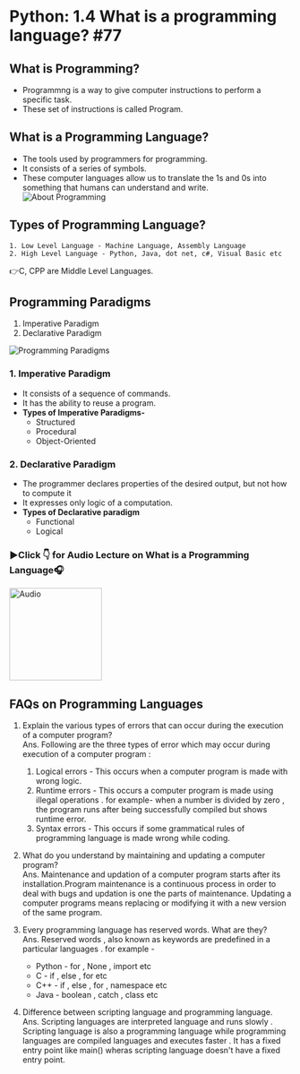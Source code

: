 # Python: 1.4 What is a programming language? #77

## **What is Programming?**
- Programmng is a way to give computer instructions to perform a specific task.
- These set of instructions is called Program.
## **What is a Programming Language?**
- The tools used by programmers for programming.
- It consists of a series of symbols.
- These computer languages allow us to translate the 1s and 0s into something that humans can understand and write. 
![About Programming](https://upload.wikimedia.org/wikipedia/commons/2/2d/Programming_language.png)
## **Types of Programming Language?**
    1. Low Level Language - Machine Language, Assembly Language
    2. High Level Language - Python, Java, dot net, c#, Visual Basic etc
:point_right:C, CPP are Middle Level Languages.
## **Programming Paradigms**
1. Imperative Paradigm
2. Declarative Paradigm

![Programming Paradigms](https://image.slidesharecdn.com/programmingparadigms-120517103615-phpapp02/95/programming-paradigms-1-728.jpg?cb=1337681177)
### **1. Imperative Paradigm**
- It consists of a sequence of commands.
- It has the ability to reuse a program.
- **Types of Imperative Paradigms-**
  - Structured
  - Procedural
  - Object-Oriented
### **2. Declarative Paradigm**
- The programmer declares properties of the desired output, but not how to compute it
- It expresses only logic of a computation.
- **Types of Declarative paradigm**
    - Functional
    - Logical
### :arrow_forward:Click 👇 for Audio Lecture on What is a Programming Language:headphones: 
[<img src="https://png.pngtree.com/png-vector/20190307/ourlarge/pngtree-vector-programming-icon-png-image_780637.jpg" alt="Audio" width="165"/>](https://drive.google.com/file/d/1oPA21ydmEPGWjhxRICzG6ys3c8pvrIqu/view?usp=sharing)


## FAQs on Programming Languages
1. Explain the various types of errors that can occur during the execution of a computer program?\
Ans. Following are the three types of error which may occur during execution of a computer program :
     1. Logical errors - This occurs when a computer program is made with wrong logic.
     2. Runtime errors - This occurs a computer program is made using illegal operations . for example- when a number is divided by zero , the program runs after being                                    successfully compiled but shows runtime error.
     3. Syntax errors -  This occurs if some grammatical rules of programming language is made wrong while coding.
     
     
2. What do you understand by maintaining and updating a computer program?\
Ans. Maintenance and updation of a computer program starts after its installation.Program maintenance is a continuous process in order to deal with bugs and updation is one the parts of maintenance. Updating a computer programs means replacing or modifying it with a new version of the same program.


3. Every programming language has reserved words. What are they?\
Ans. Reserved words , also known as keywords are predefined in a particular languages . 
for example - 
    * Python - for , None , import etc
    * C - if , else , for etc
    * C++ - if , else , for , namespace etc
    * Java - boolean , catch , class etc

4. Difference between scripting language and programming language.\
Ans. Scripting languages are interpreted language and runs slowly . Scripting language is also a programming language while programming languages are compiled languages and executes faster . It has a fixed entry point like main() wheras scripting language doesn't have a fixed entry point.
